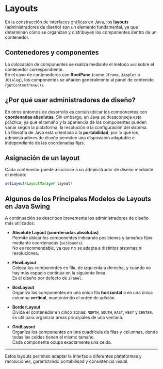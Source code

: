 # Layouts

En la construcción de interfaces gráficas en Java, los **layouts** (administradores de diseño) son un elemento fundamental, ya que determinan cómo se organizan y distribuyen los componentes dentro de un contenedor.

## Contenedores y componentes

La colocación de componentes se realiza mediante el método `add` sobre el contenedor correspondiente.  
En el caso de contenedores con **RootPane** (como `JFrame`, `JApplet` o `JDialog`), los componentes se añaden generalmente al panel de contenido (`getContentPane()`).

## ¿Por qué usar administradores de diseño?

En otros entornos de desarrollo es común ubicar los componentes con **coordenadas absolutas**. Sin embargo, en Java se desaconseja esta práctica, ya que el tamaño y la apariencia de los componentes pueden variar según la plataforma, la resolución o la configuración del sistema.  
La filosofía de Java está orientada a la **portabilidad**, por lo que los administradores de diseño permiten una disposición adaptable e independiente de las coordenadas fijas.

## Asignación de un layout

Cada contenedor puede asociarse a un administrador de diseño mediante el método:

```java
setLayout(LayoutManager layout)
```

## Algunos de los Principales Modelos de Layouts en Java Swing

A continuación se describen brevemente los administradores de diseño más utilizados:

- **Absolute Layout (coordenadas absolutas)**  
  Permite ubicar los componentes indicando posiciones y tamaños fijos mediante coordenadas (`setBounds`).  
  No es recomendable, ya que no se adapta a distintos sistemas ni resoluciones.

- **FlowLayout**  
  Coloca los componentes en fila, de izquierda a derecha, y cuando no hay más espacio continúa en la siguiente línea.  
  Es el diseño por defecto de `JPanel`.

- **BoxLayout**  
  Organiza los componentes en una única fila **horizontal** o en una única columna **vertical**, manteniendo el orden de adición.

- **BorderLayout**  
  Divide el contenedor en cinco zonas: `NORTH`, `SOUTH`, `EAST`, `WEST` y `CENTER`.  
  Es útil para organizar áreas principales de una ventana.

- **GridLayout**  
  Organiza los componentes en una cuadrícula de filas y columnas, donde todas las celdas tienen el mismo tamaño.  
  Cada componente ocupa exactamente una celda.

---
Estos layouts permiten adaptar la interfaz a diferentes plataformas y resoluciones, garantizando portabilidad y consistencia visual.
